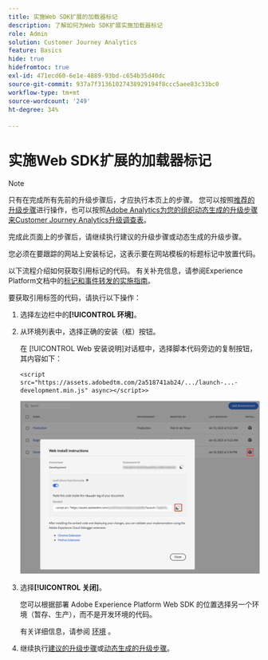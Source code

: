 ```yaml
---
title: 实施Web SDK扩展的加载器标记
description: 了解如何为Web SDK扩展实施加载器标记
role: Admin
solution: Customer Journey Analytics
feature: Basics
hide: true
hidefromtoc: true
exl-id: 471ecd60-6e1e-4889-93bd-c654b35d40dc
source-git-commit: 937a7f31361027438929194f8ccc5aee83c33bc0
workflow-type: tm+mt
source-wordcount: '249'
ht-degree: 34%

---
```


# 实施Web SDK扩展的加载器标记

>[!NOTE]
> 
>只有在完成所有先前的升级步骤后，才应执行本页上的步骤。 您可以按照[推荐的升级步骤](/help/getting-started/cja-upgrade/cja-upgrade-recommendations.md#recommended-upgrade-steps-for-most-organizations)进行操作，也可以按照[Adobe Analytics为您的组织动态生成的升级步骤来Customer Journey Analytics升级调查表](https://gigazelle.github.io/cja-ttv/)。
>
>完成此页面上的步骤后，请继续执行建议的升级步骤或动态生成的升级步骤。

您必须在要跟踪的网站上安装标记，这表示要在网站模板的标题标记中放置代码。

以下流程介绍如何获取引用标记的代码。 有关补充信息，请参阅Experience Platform文档中的[标记和事件转发的实施指南](https://experienceleague.adobe.com/en/docs/experience-platform/tags/get-started/implementation-guides)。

要获取引用标签的代码，请执行以下操作：

1. 选择左边栏中的&#x200B;**[!UICONTROL 环境]**。

1. 从环境列表中，选择正确的安装（框）按钮。

   在 [!UICONTROL Web 安装说明]对话框中，选择脚本代码旁边的复制按钮，其内容如下：

   ```
   <script src="https://assets.adobedtm.com/2a518741ab24/.../launch-...-development.min.js" async></script>>
   ```

   ![环境](assets/environment.png)

1. 选择&#x200B;**[!UICONTROL 关闭]**。

   您可以根据部署 Adobe Experience Platform Web SDK 的位置选择另一个环境（暂存、生产），而不是开发环境的代码。

   有关详细信息，请参阅 [环境](https://experienceleague.adobe.com/docs/experience-platform/tags/publish/environments/environments.html?) 。

1. 继续执行[建议的升级步骤](/help/getting-started/cja-upgrade/cja-upgrade-recommendations.md#recommended-upgrade-steps-for-most-organizations)或[动态生成的升级步骤](https://gigazelle.github.io/cja-ttv/)。
